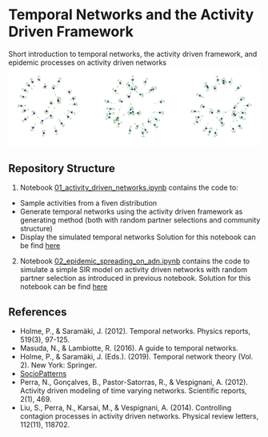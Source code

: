 # Temporal Networks and the Activity Driven Framework

Short introduction to temporal networks, the activity driven framework, and epidemic processes on activity driven networks
![alt text](./img.png)

## Repository Structure
1. Notebook [01_activity_driven_networks.ipynb](https://github.com/ngozzi/temporal-networks/blob/main/code/01_activity_driven_networks.ipynb) contains the code to:
- Sample activities from a fiven distribution
- Generate temporal networks using the activity driven framework as generating method (both with random partner selections and community structure)
- Display the simulated temporal networks
Solution for this notebook can be find [here](https://github.com/ngozzi/temporal-networks/blob/main/code/01_activity_driven_networks_solution.ipynb)

2. Notebook [02_epidemic_spreading_on_adn.ipynb](https://github.com/ngozzi/temporal-networks/blob/main/code/02_epidemic_spreading_on_adn.ipynb) contains the code to simulate a simple SIR model on activity driven networks with random partner selection as introduced in previous notebook.
Solution for this notebook can be find [here](https://github.com/ngozzi/temporal-networks/blob/main/code/02_epidemic_spreading_on_adn_solution.ipynb)

## References
- Holme, P., & Saramäki, J. (2012). Temporal networks. Physics reports, 519(3), 97-125.
- Masuda, N., & Lambiotte, R. (2016). A guide to temporal networks.
- Holme, P., & Saramäki, J. (Eds.). (2019). Temporal network theory (Vol. 2). New York: Springer.
- [SocioPatterns](http://www.sociopatterns.org/)
- Perra, N., Gonçalves, B., Pastor-Satorras, R., & Vespignani, A. (2012). Activity driven modeling of time varying networks. Scientific reports, 2(1), 469.
- Liu, S., Perra, N., Karsai, M., & Vespignani, A. (2014). Controlling contagion processes in activity driven networks. Physical review letters, 112(11), 118702.
